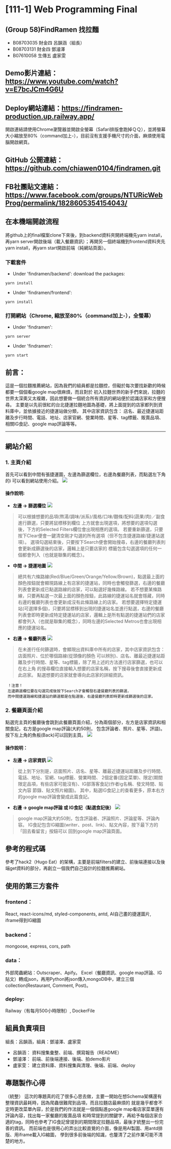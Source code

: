 # [111-1] Web Programming Final
## (Group 58)FindRamen 找拉麵
- B08703035 財金四 呂韻涵（組長）
- B08703131 財金四 鄧濬澤
- B07610058 生傳五 盧家雯

## Demo影片連結：https://www.youtube.com/watch?v=E7bcJCm4G6U
## Deploy網站連結：https://findramen-production.up.railway.app/
開啟連結請使用Chrome瀏覽器並開啟全螢幕（Safari排版會跑掉ＱＱ），並將螢幕大小縮放至80%（command加上-），目前沒有支援手機尺寸的介面，麻煩使用電腦開啟網頁。

## GitHub 公開連結：https://github.com/chiawen0104/findramen.git
## FB社團貼文連結：https://www.facebook.com/groups/NTURicWebProg/permalink/1828605354154043/

## 在本機端開啟流程
將github上的final檔案clone下來後，到backend資料夾開終端機先yarn install，再yarn server開啟後端（載入餐廳資訊）；再開另一個終端機到frontend資料夾先yarn install，再yarn start開啟前端（純網站頁面）。
### 下載套件
- Under 'findramen/backend': download the packages:
```
yarn install
``` 
- Under 'findramen/frontend': 
```
yarn install
```

### 打開網站（Chrome, 縮放至80%（command加上-），全螢幕）
- Under 'findramen': 
```
yarn server
```
- Under 'findramen': 
```
yarn start
```


## 前言：
這是一個拉麵推薦網站，因為我們的組員都是拉麵控，但礙於每次要找新歡的時候都要一個個看google map很麻煩，而且對於
初入拉麵世界的新手們來說，拉麵的世界太深奧又太複雜，因此想要做一個統合所有資訊的網站便於認識店家和方便搜尋。
主要是以先前很紅的台北捷運拉麵地圖為基礎，將上面提到的店家都列到資料庫中，並依據接近的捷運站做分類，
其中店家資訊包含：
    店名、最近捷運站距離及步行時間、電話、地址、店家官網、營業時間、星等、tag標籤、販賣品項、相關IG食記、google map評論等等。


---

## 網站介紹
### 1. 主頁介紹
首先可以看到中間有張捷運圖，左邊為篩選欄位，右邊為餐廳列表，而點選左下角的i
可以看到網站使用介紹。
![](https://i.imgur.com/2bo05bh.jpg)

#### 操作說明:
* **左邊 -> 篩選欄位**
    ![](https://i.imgur.com/kLl5W9U.png)
> 可以根據想要的品項(熬湯/調味/派系)/風格/口味/麵條/配料(蔬果/肉)／副食進行篩選，只要將鼠標移到欄位
           上方就會出現選項，將想要的選項勾選後，下方的Selected Filters欄位會出現相應的選項。
           若要重新篩選，只要按下Clear便會一鍵清空剛才勾選的所有選項（但不包含捷運路線/捷運站選項）。
           選項勾選結束後，只要按下Search便會開始搜尋，右邊的餐廳列表則會更新成篩選後的店家，邏輯上是只要店家的
           標籤包含勾選選項的任何一個都會列入（也就是聯集的概念）。
* **中間 -> 捷運地圖**
    ![](https://i.imgur.com/rl3da0g.png)
> 總共有六條路線(Red/Blue/Green/Orange/Yellow/Brown)，點選最上面的顏色按鈕就會顯現路線上有店家的捷運站，同時也會觸發篩選，右邊的餐廳列表會更新成已點選路線的店家，可以點選好幾條路線。
           若不想要某條路線，只要再點選一次最上面的顏色按鈕，此路線的捷運站名就會隱藏，同時右邊的餐廳列表也會更新成沒有此條路線上的店家。
           若想要選擇特定捷運站(可選擇多個)，只要將鼠標移到出現的捷運站名並進行點選，右邊的餐廳列表會即時更新成特定捷運站的店家，邏輯上是所有點選的捷運站們的店家都會列入（也就是聯集的概念），同時左邊的Selected Metros也會出現相應的捷運站名。
* **右邊 -> 餐廳列表**
    ![](https://i.imgur.com/smFFxMt.png)
> 在未進行任何篩選時，會顯現出資料庫中所有的店家，其中店家資訊包含：店面照片、位於哪個路線(從頭像的顏色
           可以辨別)、店名、離最近捷運站距離及步行時間、星等、tag標籤，除了用上述的方法進行店家篩選，也可以在右上角
           的搜尋欄位直接輸入想要的店家名稱，按下搜尋後會直接更新成此店家。
           點選想要的店家就會導向此店家的詳細資訊。
           
     ！注意！
     左邊篩選欄位要在勾選完成後按下Search才會觸發右邊餐廳列表的篩選，
     而中間捷運路線和捷運站的篩選都是在點選後，右邊餐廳列表即時更新成篩選後的店家。
           
           


### 2. 餐廳頁面介紹
點選完主頁的餐廳後會跳到此餐廳頁面介紹，分為兩個部分，左方是店家資訊和相關食記，右方是google map評論(大約50則，
包含評論者、照片、星等、評語)。按下左上角的魚板(Back)可以回到主頁。
![](https://i.imgur.com/OohoflS.jpg)


#### 操作說明：
* **左邊 -> 店家資訊**
    ![](https://i.imgur.com/GkOmRdv.png)
>   從上到下分別是，店面照片、店名、星等、離最近捷運站距離及步行時間、電話、地址、官網、tag標籤、營業時間、
           2個定番(固定菜單)、限定(期間限定品項，有些店家可能沒有)、IG部落客食記(作者ig名稱、發文時間、貼文內容
           節錄、貼文照片縮圖)。
           其中，點選IG食記上的查看更多，原本右方的google map評論會變成此篇食記。
           
*  **右邊 -> google map評論 或 IG食記（點選食記後）**
    ![](https://i.imgur.com/TB7Thdj.jpg)
> google map評論大約50則，包含評論者、評論照片、評論星等、評論內容。
           IG食記包含IG縮圖(writer、post、link)、貼文內容，按下最下方的「回去看留言」按鈕可以
           回到google map評論頁面。
           
           
## 參考的程式碼
參考了hack2（Hugo Eat）的架構，主要是前端filters的建立、前後端連接以及後端get資料的部分，再創立一個我們自己設計的拉麵推薦網站。

## 使用的第三方套件
### frontend：
React, react-icons/md, styled-components, antd, AI自己畫的捷運圖片, iframe得到IG縮圖

### backend：
mongoose, express, cors, path

### data：
外部爬蟲網站：Outscraper、Apify。
Excel（餐廳資訊、google map評論、IG貼文）轉成json，再用Python將json傳入mongoDB中，建立三個collection(Restaurant, Comment, Post)。

### deploy:
Railway（有每月500小時限制）, DockerFile

## 組員負責項目
組長：呂韻涵，組員：鄧濬澤、盧家雯
* 呂韻涵： 資料搜集彙整、前端、撰寫報告（README）
* 鄧濬澤： 前端、前後端連接、後端、拍demo影片
* 盧家雯： 建立資料庫、資料搜集與清理、後端、前端、deploy

## 專題製作心得
（統整）
這次的專題真的花了很多心思去做，主要一開始在想Schema架構還有整理資訊最耗時，因為爬蟲很難爬到品項，而且拉麵店最麻煩的
就是幾乎都會不定時更改菜單內容，於是我們的作法就是一個個點進google map看店家菜單還有評論內容，找出每一家餐廳的販賣品項
和時常提到的關鍵字，再給予每個店家合適的tag，同時也參考了IG食記曾提到的期間限定拉麵品項，最後才統整出一份完善的資訊。
而前端也是很用心的弄出比較直覺的介面，像是用AI製圖、用antd排版、用iframe載入IG縮圖，
學到很多前後端的知識，也釐清了之前作業可能不清楚的地方。


